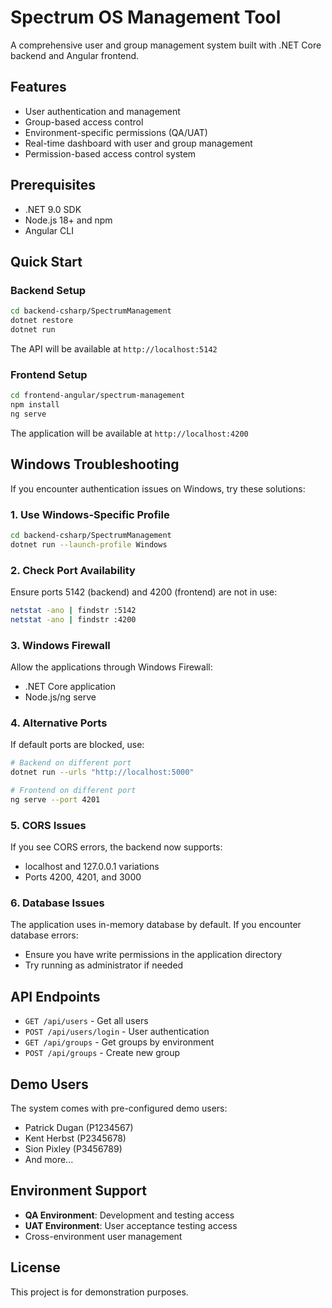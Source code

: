 # Spectrum OS Management Tool

A comprehensive user and group management system built with .NET Core backend and Angular frontend.

## Features

- User authentication and management
- Group-based access control
- Environment-specific permissions (QA/UAT)
- Real-time dashboard with user and group management
- Permission-based access control system

## Prerequisites

- .NET 9.0 SDK
- Node.js 18+ and npm
- Angular CLI

## Quick Start

### Backend Setup
```bash
cd backend-csharp/SpectrumManagement
dotnet restore
dotnet run
```

The API will be available at `http://localhost:5142`

### Frontend Setup
```bash
cd frontend-angular/spectrum-management
npm install
ng serve
```

The application will be available at `http://localhost:4200`

## Windows Troubleshooting

If you encounter authentication issues on Windows, try these solutions:

### 1. Use Windows-Specific Profile
```bash
cd backend-csharp/SpectrumManagement
dotnet run --launch-profile Windows
```

### 2. Check Port Availability
Ensure ports 5142 (backend) and 4200 (frontend) are not in use:
```bash
netstat -ano | findstr :5142
netstat -ano | findstr :4200
```

### 3. Windows Firewall
Allow the applications through Windows Firewall:
- .NET Core application
- Node.js/ng serve

### 4. Alternative Ports
If default ports are blocked, use:
```bash
# Backend on different port
dotnet run --urls "http://localhost:5000"

# Frontend on different port
ng serve --port 4201
```

### 5. CORS Issues
If you see CORS errors, the backend now supports:
- localhost and 127.0.0.1 variations
- Ports 4200, 4201, and 3000

### 6. Database Issues
The application uses in-memory database by default. If you encounter database errors:
- Ensure you have write permissions in the application directory
- Try running as administrator if needed

## API Endpoints

- `GET /api/users` - Get all users
- `POST /api/users/login` - User authentication
- `GET /api/groups` - Get groups by environment
- `POST /api/groups` - Create new group

## Demo Users

The system comes with pre-configured demo users:
- Patrick Dugan (P1234567)
- Kent Herbst (P2345678)
- Sion Pixley (P3456789)
- And more...

## Environment Support

- **QA Environment**: Development and testing access
- **UAT Environment**: User acceptance testing access
- Cross-environment user management

## License

This project is for demonstration purposes.
